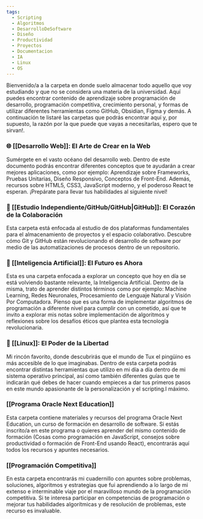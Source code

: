 ```yaml
---
tags:
  - Scripting
  - Algoritmos
  - DesarrolloDeSoftware
  - Diseño
  - Productividad
  - Proyectos
  - Documentacion
  - IA
  - Linux
  - OS
---
```

Bienvenido/a a la carpeta en donde suelo almacenar todo aquello que voy estudiando y que no se considera una materia de la universidad. Aquí puedes encontrar contenido de aprendizaje sobre programación de desarrollo, programación competitiva, crecimiento personal, y formas de utilizar diferentes herramientas como GitHub, Obsidian, Figma y demás. A continuación te listaré las carpetas que podrás encontrar aquí y, por supuesto, la razón por la que puede que vayas a necesitarlas, espero que te sirvan!.

### 🌐 [[Desarrollo Web]]: El Arte de Crear en la Web

Sumérgete en el vasto océano del desarrollo web. Dentro de este documento podrás encontrar diferentes conceptos que te ayudarán a crear mejores aplicaciones, como por ejemplo: Aprendizaje sobre Frameworks, Pruebas Unitarias, Diseño Responsivo, Conceptos de Front-End. Además, recursos sobre HTML5, CSS3, JavaScript moderno, y el poderoso React te esperan. ¡Prepárate para llevar tus habilidades al siguiente nivel!

### 🐙 [[Estudio Independiente/GitHub/GitHub|GitHub]]: El Corazón de la Colaboración

Esta carpeta está enfocada al estudio de dos plataformas fundamentales para el almacenamiento de proyectos y el espacio colaborativo. Descubre cómo Git y GitHub están revolucionando el desarrollo de software por medio de las automatizaciones de procesos dentro de un repositorio.
### 🧠 [[Inteligencia Artificial]]: El Futuro es Ahora

Esta es una carpeta enfocada a explorar un concepto que hoy en día se está volviendo bastante relevante, la Inteligencia Artificial. Dentro de la misma, trato de aprender distintos términos como por ejemplo: Machine Learning, Redes Neuronales, Procesamiento de Lenguaje Natural y Visión Por Computadora. Pienso que es una forma de implementar algoritmos de programación a diferente nivel para cumplir con un cometido, así que te invito a explorar mis notas sobre implementación de algoritmos y reflexiones sobre los desafíos éticos que plantea esta tecnología revolucionaria.

### 🐧 [[Linux]]: El Poder de la Libertad

Mi rincón favorito, donde descubrirás que el mundo de Tux el pingüino es más accesible de lo que imaginabas. Dentro de esta carpeta podrás encontrar distintas herramientas que utilizo en mi día a día dentro de mi sistema operativo principal, así como también diferentes guías que te indicarán qué debes de hacer cuando empieces a dar tus primeros pasos en este mundo apasionante de la personalización y el scripting.l máximo.
### [[Programa Oracle Next Education]]
   
 Esta carpeta contiene materiales y recursos del programa Oracle Next Education, un curso de formación en desarrollo de software. Si estás inscrito/a en este programa o quieres aprender del mismo contenido de formación (Cosas como programación en JavaScript, consejos sobre productividad o formación de Front-End usando React), encontrarás aquí todos los recursos y apuntes necesarios.
 
### [[Programación Competitiva]]
   
 En esta carpeta encontrarás mi cuadernillo con apuntes sobre problemas, soluciones, algoritmos y estrategias que fui aprendiendo a lo largo de mi extenso e interminable viaje por el maravilloso mundo de la programación competitiva. Si te interesa participar en competencias de programación o mejorar tus habilidades algorítmicas y de resolución de problemas, este recurso es invaluable.